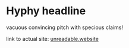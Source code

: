 # Hyphy headline

vacuous convincing pitch with specious claims!

link to actual site: <a href="http://unreadable.website">unreadable.website</a>
